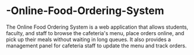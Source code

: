 # -Online-Food-Ordering-System
The Online Food Ordering System is a web application that allows students, faculty, and staff to browse the cafeteria's menu, place orders online, and pick up their meals without waiting in long queues. It also provides a management panel for cafeteria staff to update the menu and track orders.

